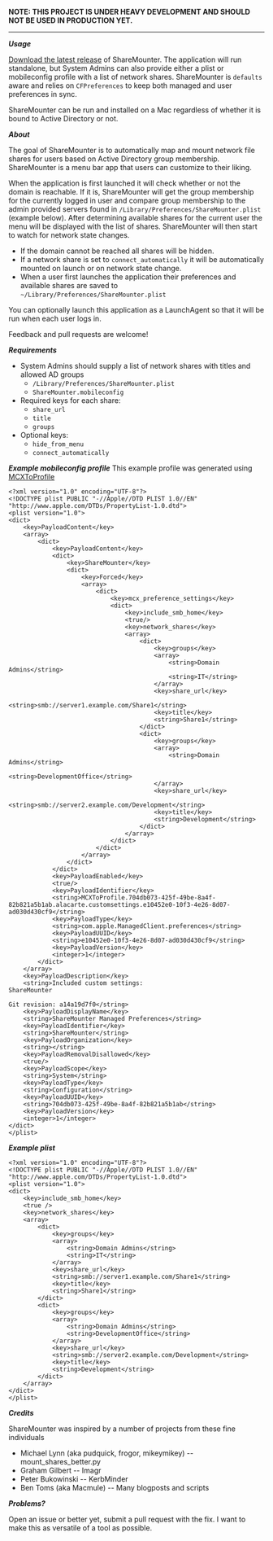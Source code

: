 **NOTE: THIS PROJECT IS UNDER HEAVY DEVELOPMENT AND SHOULD NOT BE USED IN PRODUCTION YET.**

***

***Usage***

[Download the latest release]('https://github.com/kylecrawshaw/ShareMounter/releases') of ShareMounter. The application will run standalone, but System Admins can also provide either a plist or mobileconfig profile with a list of network shares. ShareMounter is `defaults` aware and relies on `CFPreferences` to keep both managed and user preferences in sync.

ShareMounter can be run and installed on a Mac regardless of whether it is bound to Active Directory or not.


***About***

The goal of ShareMounter is to automatically map and mount network file shares for users based on Active Directory group membership. ShareMounter is a menu bar app that users can customize to their liking.

When the application is first launched it will check whether or not the domain is reachable. If it is, ShareMounter will get the group membership for the currently logged in user and compare group membership to the admin provided servers found in `/Library/Preferences/ShareMounter.plist` (example below). After determining available shares for the current user the menu will be displayed with the list of shares. ShareMounter will then start to watch for network state changes.

- If the domain cannot be reached all shares will be hidden.
- If a network share is set to `connect_automatically` it will be automatically mounted on launch or on network state change.
- When a user first launches the application their preferences and available shares are saved to `~/Library/Preferences/ShareMounter.plist`

You can optionally launch this application as a LaunchAgent so that it will be run when each user logs in.


Feedback and pull requests are welcome!

***Requirements***
- System Admins should supply a list of network shares with titles and allowed AD groups
	-	`/Library/Preferences/ShareMounter.plist`
	- `ShareMounter.mobileconfig`
- Required keys for each share:
	- `share_url`
	- `title`
	- `groups`
- Optional keys:
	- `hide_from_menu`
	- `connect_automatically`


***Example mobileconfig profile***
This example profile was generated using [MCXToProfile]('https://github.com/timsutton/mcxToProfile')
```
<?xml version="1.0" encoding="UTF-8"?>
<!DOCTYPE plist PUBLIC "-//Apple//DTD PLIST 1.0//EN" "http://www.apple.com/DTDs/PropertyList-1.0.dtd">
<plist version="1.0">
<dict>
	<key>PayloadContent</key>
	<array>
		<dict>
			<key>PayloadContent</key>
			<dict>
				<key>ShareMounter</key>
				<dict>
					<key>Forced</key>
					<array>
						<dict>
							<key>mcx_preference_settings</key>
							<dict>
								<key>include_smb_home</key>
								<true/>
								<key>network_shares</key>
								<array>
									<dict>
										<key>groups</key>
										<array>
											<string>Domain Admins</string>
											<string>IT</string>
										</array>
										<key>share_url</key>
										<string>smb://server1.example.com/Share1</string>
										<key>title</key>
										<string>Share1</string>
									</dict>
									<dict>
										<key>groups</key>
										<array>
											<string>Domain Admins</string>
											<string>DevelopmentOffice</string>
										</array>
										<key>share_url</key>
										<string>smb://server2.example.com/Development</string>
										<key>title</key>
										<string>Development</string>
									</dict>
								</array>
							</dict>
						</dict>
					</array>
				</dict>
			</dict>
			<key>PayloadEnabled</key>
			<true/>
			<key>PayloadIdentifier</key>
			<string>MCXToProfile.704db073-425f-49be-8a4f-82b821a5b1ab.alacarte.customsettings.e10452e0-10f3-4e26-8d07-ad030d430cf9</string>
			<key>PayloadType</key>
			<string>com.apple.ManagedClient.preferences</string>
			<key>PayloadUUID</key>
			<string>e10452e0-10f3-4e26-8d07-ad030d430cf9</string>
			<key>PayloadVersion</key>
			<integer>1</integer>
		</dict>
	</array>
	<key>PayloadDescription</key>
	<string>Included custom settings:
ShareMounter

Git revision: a14a19d7f0</string>
	<key>PayloadDisplayName</key>
	<string>ShareMounter Managed Preferences</string>
	<key>PayloadIdentifier</key>
	<string>ShareMounter</string>
	<key>PayloadOrganization</key>
	<string></string>
	<key>PayloadRemovalDisallowed</key>
	<true/>
	<key>PayloadScope</key>
	<string>System</string>
	<key>PayloadType</key>
	<string>Configuration</string>
	<key>PayloadUUID</key>
	<string>704db073-425f-49be-8a4f-82b821a5b1ab</string>
	<key>PayloadVersion</key>
	<integer>1</integer>
</dict>
</plist>
```

***Example plist***
```
<?xml version="1.0" encoding="UTF-8"?>
<!DOCTYPE plist PUBLIC "-//Apple//DTD PLIST 1.0//EN" "http://www.apple.com/DTDs/PropertyList-1.0.dtd">
<plist version="1.0">
<dict>
	<key>include_smb_home</key>
	<true />
	<key>network_shares</key>
	<array>
		<dict>
			<key>groups</key>
			<array>
				<string>Domain Admins</string>
				<string>IT</string>
			</array>
			<key>share_url</key>
			<string>smb://server1.example.com/Share1</string>
			<key>title</key>
			<string>Share1</string>
		</dict>
		<dict>
			<key>groups</key>
			<array>
				<string>Domain Admins</string>
				<string>DevelopmentOffice</string>
			</array>
			<key>share_url</key>
			<string>smb://server2.example.com/Development</string>
			<key>title</key>
			<string>Development</string>
		</dict>
	</array>
</dict>
</plist>
```

***Credits***

ShareMounter was inspired by a number of projects from these fine individuals
- Michael Lynn (aka pudquick, frogor, mikeymikey) -- mount_shares_better.py
- Graham Gilbert -- Imagr
- Peter Bukowinski -- KerbMinder
- Ben Toms (aka Macmule) -- Many blogposts and scripts

***Problems?***

Open an issue or better yet, submit a pull request with the fix. I want to make this as versatile of a tool as possible.
